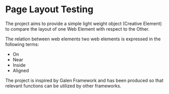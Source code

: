 # Page Layout Testing
The project aims to provide a simple light weight object (Creative Element) to compare the layout of one Web Element with respect to the Other.

The relation between web elements two web elements is expressed in the following terms:
* On
* Near
* Inside
* Aligned

The project is inspired by Galen Framework and has been produced so that relevant functions can be utilized by other frameworks.

